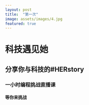 ```yaml
---
layout: post
title:  "第一次"
image: assets/images/4.jpg
featured: true
---
```

# 科技遇见她

## 分享你与科技的#HERstory

### 一小时编程挑战直播课

#### 等你来挑战
